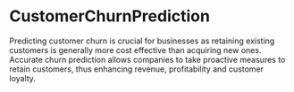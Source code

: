 # CustomerChurnPrediction
Predicting customer churn is crucial for businesses as retaining existing customers is generally more cost effective than acquiring new ones. Accurate churn prediction allows companies to take proactive measures to retain customers, thus enhancing revenue, profitability and customer loyalty.
